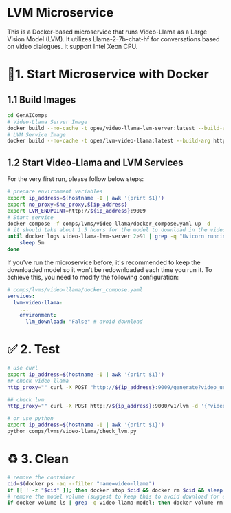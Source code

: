 # LVM Microservice

This is a Docker-based microservice that runs Video-Llama as a Large Vision Model (LVM). It utilizes Llama-2-7b-chat-hf for conversations based on video dialogues. It support Intel Xeon CPU.

# 🚀1. Start Microservice with Docker

## 1.1 Build Images

```bash
cd GenAIComps
# Video-Llama Server Image
docker build --no-cache -t opea/video-llama-lvm-server:latest --build-arg https_proxy=$https_proxy --build-arg http_proxy=$http_proxy -f comps/lvms/video-llama/server/docker/Dockerfile .
# LVM Service Image
docker build --no-cache -t opea/lvm-video-llama:latest --build-arg https_proxy=$https_proxy --build-arg http_proxy=$http_proxy  -f comps/lvms/video-llama/Dockerfile .
```

## 1.2 Start Video-Llama and LVM Services

For the very first run, please follow below steps:

```bash
# prepare environment variables
export ip_address=$(hostname -I | awk '{print $1}')
export no_proxy=$no_proxy,${ip_address}
export LVM_ENDPOINT=http://${ip_address}:9009
# Start service
docker compose -f comps/lvms/video-llama/docker_compose.yaml up -d
# it should take about 1.5 hours for the model to download in the video-llama server, assuming a maximum download speed of 100 Mbps
until docker logs video-llama-lvm-server 2>&1 | grep -q "Uvicorn running on"; do
    sleep 5m
done
```

If you've run the microservice before, it's recommended to keep the downloaded model so it won't be redownloaded each time you run it. To achieve this, you need to modify the following configuration:

```yaml
# comps/lvms/video-llama/docker_compose.yaml
services:
  lvm-video-llama:
    ...
    environment:
      llm_download: "False" # avoid download
```

# ✅ 2. Test

```bash
# use curl
export ip_address=$(hostname -I | awk '{print $1}')
## check video-llama
http_proxy="" curl -X POST "http://${ip_address}:9009/generate?video_url=https%3A%2F%2Fgithub.com%2FDAMO-NLP-SG%2FVideo-LLaMA%2Fraw%2Fmain%2Fexamples%2Fsilence_girl.mp4&start=0.0&duration=9&prompt=What%20is%20the%20person%20doing%3F&max_new_tokens=150" -H "accept: */*" -d ''

## check lvm
http_proxy="" curl -X POST http://${ip_address}:9000/v1/lvm -d '{"video_url":"https://github.com/DAMO-NLP-SG/Video-LLaMA/raw/main/examples/silence_girl.mp4","chunk_start": 0,"chunk_duration": 9,"prompt":"What is the person doing?","max_new_tokens": 150}' -H 'Content-Type: application/json'

# or use python
export ip_address=$(hostname -I | awk '{print $1}')
python comps/lvms/video-llama/check_lvm.py
```

# ♻️ 3. Clean

```bash
# remove the container
cid=$(docker ps -aq --filter "name=video-llama")
if [[ ! -z "$cid" ]]; then docker stop $cid && docker rm $cid && sleep 1s; fi
# remove the model volume (suggest to keep this to avoid download for each run)
if docker volume ls | grep -q video-llama-model; then docker volume rm video-llama_video-llama-model; fi

```
